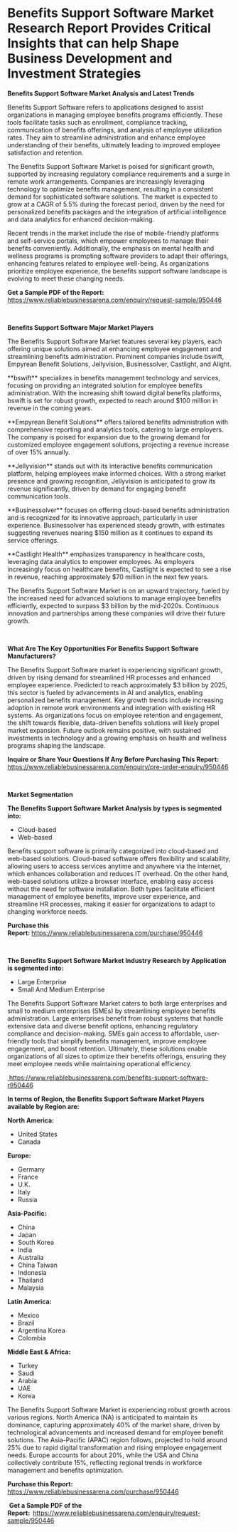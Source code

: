 <p><h1>Benefits Support Software Market Research Report Provides Critical Insights that can help Shape Business Development and Investment Strategies</h1></p><p><strong>Benefits Support Software Market Analysis and Latest Trends</strong></p>
<p><p>Benefits Support Software refers to applications designed to assist organizations in managing employee benefits programs efficiently. These tools facilitate tasks such as enrollment, compliance tracking, communication of benefits offerings, and analysis of employee utilization rates. They aim to streamline administration and enhance employee understanding of their benefits, ultimately leading to improved employee satisfaction and retention.</p><p>The Benefits Support Software Market is poised for significant growth, supported by increasing regulatory compliance requirements and a surge in remote work arrangements. Companies are increasingly leveraging technology to optimize benefits management, resulting in a consistent demand for sophisticated software solutions. The market is expected to grow at a CAGR of 5.5% during the forecast period, driven by the need for personalized benefits packages and the integration of artificial intelligence and data analytics for enhanced decision-making.</p><p>Recent trends in the market include the rise of mobile-friendly platforms and self-service portals, which empower employees to manage their benefits conveniently. Additionally, the emphasis on mental health and wellness programs is prompting software providers to adapt their offerings, enhancing features related to employee well-being. As organizations prioritize employee experience, the benefits support software landscape is evolving to meet these changing needs.</p></p>
<p><strong>Get a Sample PDF of the Report:&nbsp;</strong> <a href="https://www.reliablebusinessarena.com/enquiry/request-sample/950446?utm_campaign=3067&utm_medium=2&utm_source=Github&utm_content=ia&utm_term=17042025&utm_id=benefits-support-software">https://www.reliablebusinessarena.com/enquiry/request-sample/950446</a></p>
<p>&nbsp;</p>
<p><strong>Benefits Support Software Major Market Players</strong></p>
<p><p>The Benefits Support Software Market features several key players, each offering unique solutions aimed at enhancing employee engagement and streamlining benefits administration. Prominent companies include bswift, Empyrean Benefit Solutions, Jellyvision, Businessolver, Castlight, and Alight.</p><p>**bswift** specializes in benefits management technology and services, focusing on providing an integrated solution for employee benefits administration. With the increasing shift toward digital benefits platforms, bswift is set for robust growth, expected to reach around $100 million in revenue in the coming years.</p><p>**Empyrean Benefit Solutions** offers tailored benefits administration with comprehensive reporting and analytics tools, catering to large employers. The company is poised for expansion due to the growing demand for customized employee engagement solutions, projecting a revenue increase of over 15% annually.</p><p>**Jellyvision** stands out with its interactive benefits communication platform, helping employees make informed choices. With a strong market presence and growing recognition, Jellyvision is anticipated to grow its revenue significantly, driven by demand for engaging benefit communication tools.</p><p>**Businessolver** focuses on offering cloud-based benefits administration and is recognized for its innovative approach, particularly in user experience. Businessolver has experienced steady growth, with estimates suggesting revenues nearing $150 million as it continues to expand its service offerings.</p><p>**Castlight Health** emphasizes transparency in healthcare costs, leveraging data analytics to empower employees. As employers increasingly focus on healthcare benefits, Castlight is expected to see a rise in revenue, reaching approximately $70 million in the next few years.</p><p>The Benefits Support Software Market is on an upward trajectory, fueled by the increased need for advanced solutions to manage employee benefits efficiently, expected to surpass $3 billion by the mid-2020s. Continuous innovation and partnerships among these companies will drive their future growth.</p></p>
<p>&nbsp;</p>
<p><strong>What Are The Key Opportunities For Benefits Support Software Manufacturers?</strong></p>
<p><p>The Benefits Support Software market is experiencing significant growth, driven by rising demand for streamlined HR processes and enhanced employee experience. Predicted to reach approximately $3 billion by 2025, this sector is fueled by advancements in AI and analytics, enabling personalized benefits management. Key growth trends include increasing adoption in remote work environments and integration with existing HR systems. As organizations focus on employee retention and engagement, the shift towards flexible, data-driven benefits solutions will likely propel market expansion. Future outlook remains positive, with sustained investments in technology and a growing emphasis on health and wellness programs shaping the landscape.</p></p>
<p><strong>Inquire or Share Your Questions If Any Before Purchasing This Report:</strong> <a href="https://www.reliablebusinessarena.com/enquiry/pre-order-enquiry/950446?utm_campaign=3067&utm_medium=2&utm_source=Github&utm_content=ia&utm_term=17042025&utm_id=benefits-support-software">https://www.reliablebusinessarena.com/enquiry/pre-order-enquiry/950446</a></p>
<p>&nbsp;</p>
<p><strong>Market Segmentation</strong></p>
<p><strong>The Benefits Support Software Market Analysis by types is segmented into:</strong></p>
<p><ul><li>Cloud-based</li><li>Web-based</li></ul></p>
<p><p>Benefits support software is primarily categorized into cloud-based and web-based solutions. Cloud-based software offers flexibility and scalability, allowing users to access services anytime and anywhere via the internet, which enhances collaboration and reduces IT overhead. On the other hand, web-based solutions utilize a browser interface, enabling easy access without the need for software installation. Both types facilitate efficient management of employee benefits, improve user experience, and streamline HR processes, making it easier for organizations to adapt to changing workforce needs.</p></p>
<p><strong>Purchase this Report:&nbsp;</strong><a href="https://www.reliablebusinessarena.com/purchase/950446?utm_campaign=3067&utm_medium=2&utm_source=Github&utm_content=ia&utm_term=17042025&utm_id=benefits-support-software">https://www.reliablebusinessarena.com/purchase/950446</a></p>
<p>&nbsp;</p>
<p><strong>The Benefits Support Software Market Industry Research by Application is segmented into:</strong></p>
<p><ul><li>Large Enterprise</li><li>Small And Medium Enterprise</li></ul></p>
<p><p>The Benefits Support Software Market caters to both large enterprises and small to medium enterprises (SMEs) by streamlining employee benefits administration. Large enterprises benefit from robust systems that handle extensive data and diverse benefit options, enhancing regulatory compliance and decision-making. SMEs gain access to affordable, user-friendly tools that simplify benefits management, improve employee engagement, and boost retention. Ultimately, these solutions enable organizations of all sizes to optimize their benefits offerings, ensuring they meet employee needs while maintaining operational efficiency.</p></p>
<p><a href="https://www.reliablebusinessarena.com/benefits-support-software-r950446?utm_campaign=3067&utm_medium=2&utm_source=Github&utm_content=ia&utm_term=17042025&utm_id=benefits-support-software">&nbsp;https://www.reliablebusinessarena.com/benefits-support-software-r950446</a></p>
<p><strong>In terms of Region, the Benefits Support Software Market Players available by Region are:</strong></p>
<p>
    <p> <strong> North America: </strong>
        <ul>
            <li>United States</li>
            <li>Canada</li>
        </ul>
        </p> 
    <p> <strong> Europe: </strong>
        <ul>
            <li>Germany</li>
            <li>France</li>
            <li>U.K.</li>
            <li>Italy</li>
            <li>Russia</li>
        </ul>
        </p> 
    <p> <strong> Asia-Pacific: </strong>
        <ul>
            <li>China</li>
            <li>Japan</li>
            <li>South Korea</li>
            <li>India</li>
            <li>Australia</li>
            <li>China Taiwan</li>
            <li>Indonesia</li>
            <li>Thailand</li>
            <li>Malaysia</li>
        </ul>
        </p> 
    <p> <strong> Latin America: </strong>
        <ul>
            <li>Mexico</li>
            <li>Brazil</li>
            <li>Argentina Korea</li>
            <li>Colombia</li>
        </ul>
        </p> 
    <p> <strong> Middle East & Africa: </strong>
        <ul>
            <li>Turkey</li>
            <li>Saudi</li>
            <li>Arabia</li>
            <li>UAE</li>
            <li>Korea</li>
        </ul>
    </p>
    </p>
<p><p>The Benefits Support Software Market is experiencing robust growth across various regions. North America (NA) is anticipated to maintain its dominance, capturing approximately 40% of the market share, driven by technological advancements and increased demand for employee benefit solutions. The Asia-Pacific (APAC) region follows, projected to hold around 25% due to rapid digital transformation and rising employee engagement needs. Europe accounts for about 20%, while the USA and China collectively contribute 15%, reflecting regional trends in workforce management and benefits optimization.</p></p>
<p><strong>Purchase this Report: </strong><a href="https://www.reliablebusinessarena.com/purchase/950446?utm_campaign=3067&utm_medium=2&utm_source=Github&utm_content=ia&utm_term=17042025&utm_id=benefits-support-software">https://www.reliablebusinessarena.com/purchase/950446</a></p>
<p>&nbsp;<strong>Get a Sample PDF of the Report:&nbsp;&nbsp;</strong><a href="https://www.reliablebusinessarena.com/enquiry/request-sample/950446?utm_campaign=3067&utm_medium=2&utm_source=Github&utm_content=ia&utm_term=17042025&utm_id=benefits-support-software">https://www.reliablebusinessarena.com/enquiry/request-sample/950446</a></p>
<p><strong></strong></p>
<p><p></p><p></p><p></p></p>